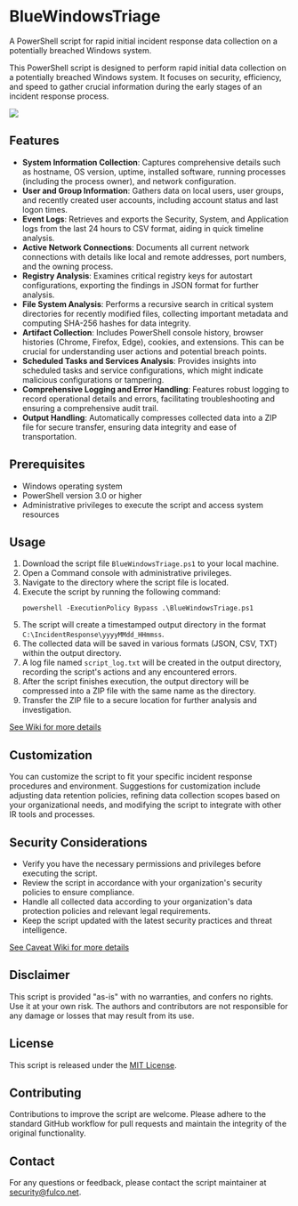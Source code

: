 # BlueWindowsTriage
A PowerShell script for rapid initial incident response data collection on a potentially breached Windows system.

This PowerShell script is designed to perform rapid initial data collection on a potentially breached Windows system. It focuses on security, efficiency, and speed to gather crucial information during the early stages of an incident response process.

![](https://github.com/fulco/BlueWindowsTriage/assets/802660/8ecfacea-0a77-48f7-98cc-c8d1ba2aadd7)

## Features

- **System Information Collection**: Captures comprehensive details such as hostname, OS version, uptime, installed software, running processes (including the process owner), and network configuration.
- **User and Group Information**: Gathers data on local users, user groups, and recently created user accounts, including account status and last logon times.
- **Event Logs**: Retrieves and exports the Security, System, and Application logs from the last 24 hours to CSV format, aiding in quick timeline analysis.
- **Active Network Connections**: Documents all current network connections with details like local and remote addresses, port numbers, and the owning process.
- **Registry Analysis**: Examines critical registry keys for autostart configurations, exporting the findings in JSON format for further analysis.
- **File System Analysis**: Performs a recursive search in critical system directories for recently modified files, collecting important metadata and computing SHA-256 hashes for data integrity.
- **Artifact Collection**: Includes PowerShell console history, browser histories (Chrome, Firefox, Edge), cookies, and extensions. This can be crucial for understanding user actions and potential breach points.
- **Scheduled Tasks and Services Analysis**: Provides insights into scheduled tasks and service configurations, which might indicate malicious configurations or tampering.
- **Comprehensive Logging and Error Handling**: Features robust logging to record operational details and errors, facilitating troubleshooting and ensuring a comprehensive audit trail.
- **Output Handling**: Automatically compresses collected data into a ZIP file for secure transfer, ensuring data integrity and ease of transportation.

## Prerequisites

- Windows operating system
- PowerShell version 3.0 or higher
- Administrative privileges to execute the script and access system resources

## Usage

1. Download the script file `BlueWindowsTriage.ps1` to your local machine.
2. Open a Command console with administrative privileges.
3. Navigate to the directory where the script file is located.
4. Execute the script by running the following command:
   ```
   powershell -ExecutionPolicy Bypass .\BlueWindowsTriage.ps1
   ```
5. The script will create a timestamped output directory in the format `C:\IncidentResponse\yyyyMMdd_HHmmss`.
6. The collected data will be saved in various formats (JSON, CSV, TXT) within the output directory.
7. A log file named `script_log.txt` will be created in the output directory, recording the script's actions and any encountered errors.
8. After the script finishes execution, the output directory will be compressed into a ZIP file with the same name as the directory.
9. Transfer the ZIP file to a secure location for further analysis and investigation.

[See Wiki for more details](https://github.com/fulco/BlueWindowsTriage/wiki/)

## Customization

You can customize the script to fit your specific incident response procedures and environment. Suggestions for customization include adjusting data retention policies, refining data collection scopes based on your organizational needs, and modifying the script to integrate with other IR tools and processes.

## Security Considerations

- Verify you have the necessary permissions and privileges before executing the script.
- Review the script in accordance with your organization's security policies to ensure compliance.
- Handle all collected data according to your organization's data protection policies and relevant legal requirements.
- Keep the script updated with the latest security practices and threat intelligence.

[See Caveat Wiki for more details](https://github.com/fulco/BlueWindowsTriage/wiki/Caveats)

## Disclaimer

This script is provided "as-is" with no warranties, and confers no rights. Use it at your own risk. The authors and contributors are not responsible for any damage or losses that may result from its use.

## License

This script is released under the [MIT License](LICENSE).

## Contributing

Contributions to improve the script are welcome. Please adhere to the standard GitHub workflow for pull requests and maintain the integrity of the original functionality.

## Contact

For any questions or feedback, please contact the script maintainer at [security@fulco.net](mailto:security@fulco.net).
